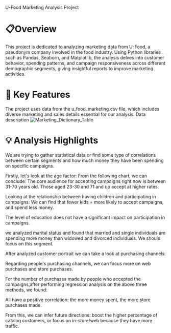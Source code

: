 U-Food Marketing Analysis Project
# 📋Overview 
This project is dedicated to analyzing marketing data from U-Food, a pseudonym company involved in the food industry. Using Python libraries such as Pandas, Seaborn, and Matplotlib, the analysis delves into customer behavior, spending patterns, and campaign responsiveness across different demographic segments, giving insightful reports to improve marketing activities.
# 🎯 Key Features

The project uses data from the u_food_marketing.csv file, which includes diverse marketing and sales details essential for our analysis.
Data description 
![Marketing_Dictionary_Table](https://github.com/jiayihu130/E-commerce-Data-Analysis-Project-/assets/163877307/2a5fe24b-379a-4e23-81a2-d36c15a48d38)

# 💡 Analysis Highlights 

We are trying to gather statistical data or find some type of correlations between certain segments and how much money they have been spending on specific campaigns.

Firstly, let's look at the age factor:
From the following chart, we can conclude:
The core audience for accepting campaigns right now is between 31-70 years old. Those aged 23-30 and 71 and up accept at higher rates.
   

Looking at the relationship between having children and participating in campaigns: We can find that fewer kids = more likely to accept campaigns, and spend less money.

  

The level of education does not have a significant impact on participation in campaigns.
  
we analyzed marital status and found that married and single individuals are spending more money than widowed and divorced individuals. We should focus on this segment.
 

After analyzed customer portrait we can take a look at purchasing channels:

Regarding people's purchasing channels, we can focus more on web purchases and store purchases.

 
For the number of purchases made by people who accepted the campaigns,after performing regression analysis on the above three methods, we found:

All have a positive correlation: the more money spent, the more store purchases made.

From this, we can infer future directions: boost the higher percentage of catalog customers, or focus on in-store/web because they have more traffic.
 
 
  
